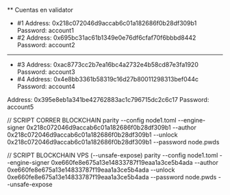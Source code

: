 ** Cuentas en validator
* #1
Address: 0x218c072046d9accab6c01a182686f0b28df309b1
Password: account1
* #2
Address: 0x695bc31ac61b1349e0e76df6cfaf70f6bbbd8442
Password: account2
----------------------------------------------------------------------------------------------------------------
* #3
Address: 0xac8773cc2b7ea16bc4a2732e4b58cd87e3fa1920
Password: account3
* #4
Address: 0x4e8bb3361b58319c16d27b80011298313bef044c
Password: account4

Address: 0x395e8eb1a341be42762883ac1c796715dc2c6c17
Password: account5

// SCRIPT CORRER BLOCKCHAIN
parity --config node1.toml --engine-signer 0x218c072046d9accab6c01a182686f0b28df309b1 --author 0x218c072046d9accab6c01a182686f0b28df309b1 --unlock 0x218c072046d9accab6c01a182686f0b28df309b1 --password node.pwds

// SCRIPT BLOCKCHAIN VPS (--unsafe-expose)
parity --config node1.toml --engine-signer 0xe660fe8e675a13e14833787f19eaa1a3ce5b4ada --author 0xe660fe8e675a13e14833787f19eaa1a3ce5b4ada --unlock 0xe660fe8e675a13e14833787f19eaa1a3ce5b4ada --password node.pwds --unsafe-expose
